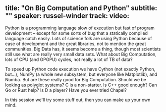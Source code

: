 title: "On Big Computation and Python"
subtitle: ""
speaker: russel-winder
track: 
video:
---
Python is a programming language slow of execution but fast of program development – except for some sorts of bug that a statically compiled language catch easily. Lots of science folk are using Python because of ease of development and the great libraries, not to mention the great communities. Big Data has, it seems become a thing, though most scientists still use what are really very small data sets. What about Big Computation, lots of CPU (and GPGPU) cycles, not really a lot of TB of data?

To speed up Python code execution we have Cython (not exactly Python, but…), NumPy (a whole new subsystem, but everyone like Matplotlib), and Numba. But are these really good for Big Computation. Should we be looking as polyglot systems? C is a non-starter. Is C++ good enough? Can Go or Rust help? Is D a player? Have you ever tried Chapel?

In this session we'll try some stuff out, then you can make up your own mind.